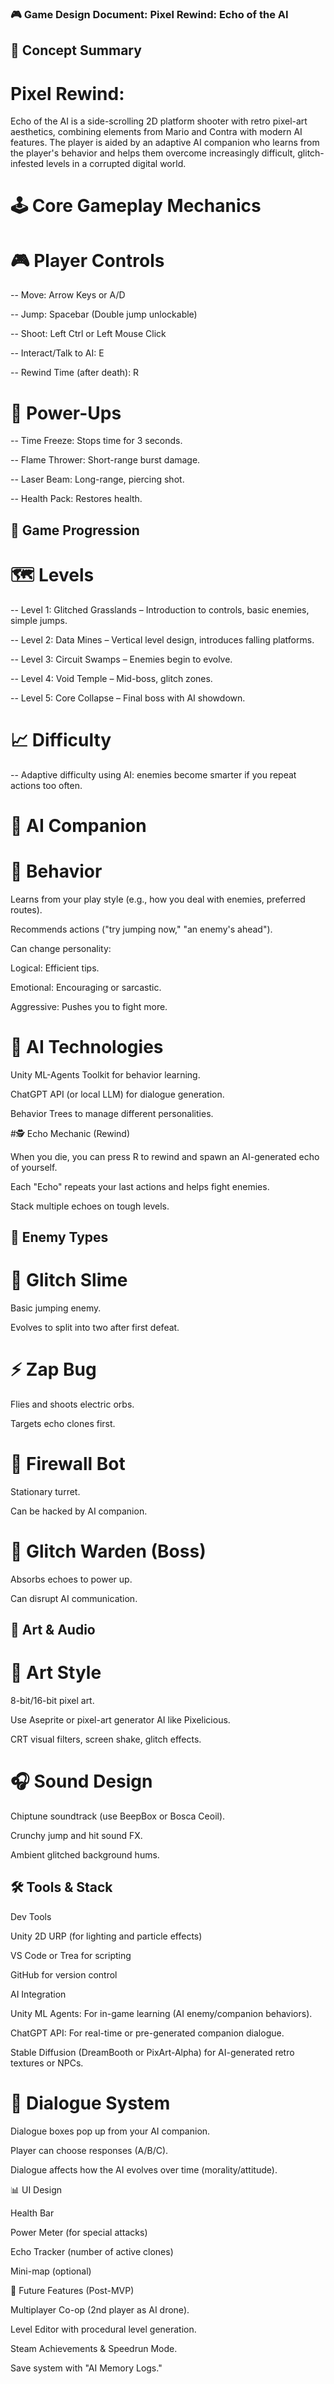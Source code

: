 ### 🎮 Game Design Document: Pixel Rewind: Echo of the AI

## 🧠 Concept Summary

# Pixel Rewind: 
Echo of the AI is a side-scrolling 2D platform shooter with retro pixel-art aesthetics, combining elements from Mario and Contra with modern AI features. The player is aided by an adaptive AI companion who learns from the player's behavior and helps them overcome increasingly difficult, glitch-infested levels in a corrupted digital world.

# 🕹️ Core Gameplay Mechanics

# 🎮 Player Controls

-- Move: Arrow Keys or A/D

-- Jump: Spacebar (Double jump unlockable)

-- Shoot: Left Ctrl or Left Mouse Click

-- Interact/Talk to AI: E

-- Rewind Time (after death): R

# 🚀 Power-Ups

-- Time Freeze: Stops time for 3 seconds.

-- Flame Thrower: Short-range burst damage.

-- Laser Beam: Long-range, piercing shot.

-- Health Pack: Restores health.

## 🧭 Game Progression

# 🗺️ Levels

-- Level 1: Glitched Grasslands – Introduction to controls, basic enemies, simple jumps.

-- Level 2: Data Mines – Vertical level design, introduces falling platforms.

-- Level 3: Circuit Swamps – Enemies begin to evolve.

-- Level 4: Void Temple – Mid-boss, glitch zones.

-- Level 5: Core Collapse – Final boss with AI showdown.

# 📈 Difficulty

-- Adaptive difficulty using AI: enemies become smarter if you repeat actions too often.

# 🤖 AI Companion

# 🧬 Behavior

Learns from your play style (e.g., how you deal with enemies, preferred routes).

Recommends actions ("try jumping now," "an enemy's ahead").

Can change personality:

Logical: Efficient tips.

Emotional: Encouraging or sarcastic.

Aggressive: Pushes you to fight more.

# 🔧 AI Technologies

Unity ML-Agents Toolkit for behavior learning.

ChatGPT API (or local LLM) for dialogue generation.

Behavior Trees to manage different personalities.

#🕵️ Echo Mechanic (Rewind)

When you die, you can press R to rewind and spawn an AI-generated echo of yourself.

Each "Echo" repeats your last actions and helps fight enemies.

Stack multiple echoes on tough levels.

## 👾 Enemy Types

# 🤡 Glitch Slime

Basic jumping enemy.

Evolves to split into two after first defeat.

# ⚡ Zap Bug

Flies and shoots electric orbs.

Targets echo clones first.

# 🛑 Firewall Bot

Stationary turret.

Can be hacked by AI companion.

# 👑 Glitch Warden (Boss)

Absorbs echoes to power up.

Can disrupt AI communication.

## 🎨 Art & Audio

# 🎨 Art Style

8-bit/16-bit pixel art.

Use Aseprite or pixel-art generator AI like Pixelicious.

CRT visual filters, screen shake, glitch effects.

# 🎧 Sound Design

Chiptune soundtrack (use BeepBox or Bosca Ceoil).

Crunchy jump and hit sound FX.

Ambient glitched background hums.

## 🛠️ Tools & Stack

Dev Tools

Unity 2D URP (for lighting and particle effects)

VS Code or Trea for scripting

GitHub for version control

AI Integration

Unity ML Agents: For in-game learning (AI enemy/companion behaviors).

ChatGPT API: For real-time or pre-generated companion dialogue.

Stable Diffusion (DreamBooth or PixArt-Alpha) for AI-generated retro textures or NPCs.

# 💬 Dialogue System

Dialogue boxes pop up from your AI companion.

Player can choose responses (A/B/C).

Dialogue affects how the AI evolves over time (morality/attitude).

📊 UI Design

Health Bar

Power Meter (for special attacks)

Echo Tracker (number of active clones)

Mini-map (optional)

📌 Future Features (Post-MVP)

Multiplayer Co-op (2nd player as AI drone).

Level Editor with procedural level generation.

Steam Achievements & Speedrun Mode.

Save system with "AI Memory Logs."
